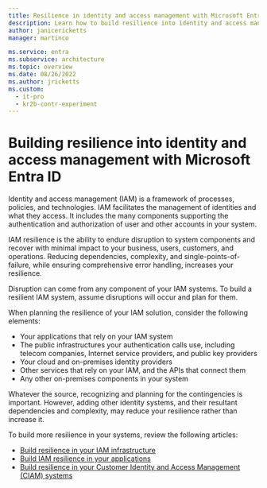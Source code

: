 ```yaml
---
title: Resilience in identity and access management with Microsoft Entra ID
description: Learn how to build resilience into identity and access management. Resilience helps endure disruption to system components and recover with minimal effort.
author: janicericketts
manager: martinco

ms.service: entra
ms.subservice: architecture
ms.topic: overview
ms.date: 08/26/2022
ms.author: jricketts
ms.custom:
  - it-pro
  - kr2b-contr-experiment
---
```


# Building resilience into identity and access management with Microsoft Entra ID

Identity and access management (IAM) is a framework of processes, policies, and technologies. IAM facilitates the management of identities and what they access. It includes the many components supporting the authentication and authorization of user and other accounts in your system.

IAM resilience is the ability to endure disruption to system components and recover with minimal impact to your business, users, customers, and operations. Reducing dependencies, complexity, and single-points-of-failure, while ensuring comprehensive error handling, increases your resilience.

Disruption can come from any component of your IAM systems. To build a resilient IAM system, assume disruptions will occur and plan for them.

When planning the resilience of your IAM solution, consider the following elements:

* Your applications that rely on your IAM system
* The public infrastructures your authentication calls use, including telecom companies, Internet service providers, and public key providers
* Your cloud and on-premises identity providers
* Other services that rely on your IAM, and the APIs that connect them
* Any other on-premises components in your system

Whatever the source, recognizing and planning for the contingencies is important. However, adding other identity systems, and their resultant dependencies and complexity, may reduce your resilience rather than increase it.

To build more resilience in your systems, review the following articles:

* [Build resilience in your IAM infrastructure](resilience-in-infrastructure.md)
* [Build IAM resilience in your applications](resilience-app-development-overview.md)
* [Build resilience in your Customer Identity and Access Management (CIAM) systems](resilience-b2c.md)
